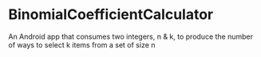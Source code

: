 # BinomialCoefficientCalculator
An Android app that consumes two integers, n &amp; k, to produce the number of ways to select k items from a set of size n

